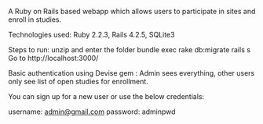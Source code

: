 A Ruby on Rails based webapp which allows users to participate in sites and enroll in studies.

Technologies used: Ruby 2.2.3, Rails 4.2.5, SQLite3

Steps to run:
unzip and enter the folder
bundle exec rake db:migrate
rails s
Go to http://localhost:3000/

Basic authentication using Devise gem : Admin sees everything, other users only see list of open studies for enrollment.

You can sign up for a new user or use the below credentials:

username: admin@gmail.com
password: adminpwd
